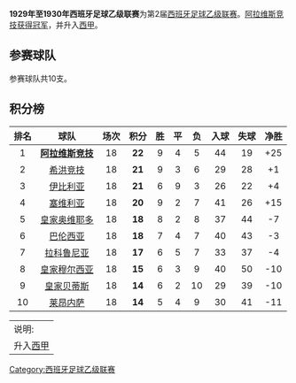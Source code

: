 **1929年至1930年西班牙足球乙级联赛**为第2届[西班牙足球乙级联赛](../Page/西班牙足球乙级联赛.md "wikilink")。[阿拉维斯竞技获得冠军](https://zh.wikipedia.org/wiki/阿拉维斯竞技 "wikilink")，并升入[西甲](https://zh.wikipedia.org/wiki/西甲 "wikilink")。

## 参赛球队

参赛球队共10支。

## 积分榜

| 排名 |                              球队                               | 场次 |   积分   | 胜 | 平 | 负  | 入球 | 失球 |  净胜  |
| :-: | :-----------------------------------------------------------: | :-: | :----: | :-: | :-: | :-: | :-: | :-: | :--: |
| 1  | **[阿拉维斯竞技](https://zh.wikipedia.org/wiki/阿拉维斯竞技 "wikilink")** | 18 | **22** | 9 | 4 | 5  | 44 | 19 | \+25 |
| 2  |     [希洪竞技](https://zh.wikipedia.org/wiki/希洪竞技 "wikilink")     | 18 | **21** | 9 | 3 | 6  | 29 | 28 | \+1  |
| 3  |  [伊比利亚](https://zh.wikipedia.org/wiki/伊比利亚体育俱乐部 "wikilink")   | 18 | **21** | 6 | 9 | 3  | 26 | 22 | \+4  |
| 4  |  [塞维利亚](https://zh.wikipedia.org/wiki/塞维利亚足球俱乐部 "wikilink")   | 18 | **20** | 9 | 2 | 7  | 41 | 26 | \+15 |
| 5  |            [皇家奥维耶多](../Page/皇家奥维耶多.md "wikilink")             | 18 | **18** | 8 | 2 | 8  | 37 | 44 | \-7  |
| 6  |  [巴伦西亚](https://zh.wikipedia.org/wiki/巴伦西亚足球俱乐部 "wikilink")   | 18 | **18** | 7 | 4 | 7  | 40 | 43 | \-3  |
| 7  |    [拉科鲁尼亚](https://zh.wikipedia.org/wiki/拉科鲁尼亚 "wikilink")    | 18 | **17** | 6 | 5 | 7  | 33 | 37 | \-4  |
| 8  |   [皇家穆尔西亚](https://zh.wikipedia.org/wiki/皇家穆尔西亚 "wikilink")   | 18 | **15** | 6 | 3 | 9  | 40 | 50 | \-10 |
| 9  |    [皇家贝蒂斯](https://zh.wikipedia.org/wiki/皇家贝蒂斯 "wikilink")    | 18 | **14** | 6 | 2 | 10 | 29 | 39 | \-10 |
| 10 |     [莱昂内萨](https://zh.wikipedia.org/wiki/莱昂内萨 "wikilink")     | 18 | **14** | 5 | 4 | 9  | 30 | 41 | \-11 |

|                                                                                       |
| ------------------------------------------------------------------------------------- |
| 说明:                                                                                   |
| 升入[西甲](https://zh.wikipedia.org/wiki/西甲 "wikilink") |- \! style="background:\#FFCCCC" |

[Category:西班牙足球乙级联赛](https://zh.wikipedia.org/wiki/Category:西班牙足球乙级联赛 "wikilink")